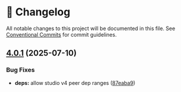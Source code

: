 <!-- markdownlint-disable --><!-- textlint-disable -->

# 📓 Changelog

All notable changes to this project will be documented in this file. See
[Conventional Commits](https://conventionalcommits.org) for commit guidelines.

## [4.0.1](https://github.com/sanity-io/sanity-plugin-transifex/compare/v4.0.0...v4.0.1) (2025-07-10)

### Bug Fixes

- **deps:** allow studio v4 peer dep ranges ([87eaba9](https://github.com/sanity-io/sanity-plugin-transifex/commit/87eaba909a1e15920e77e6ff1b8417d694344b72))
